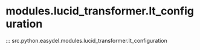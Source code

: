 # modules.lucid_transformer.lt_configuration
::: src.python.easydel.modules.lucid_transformer.lt_configuration
